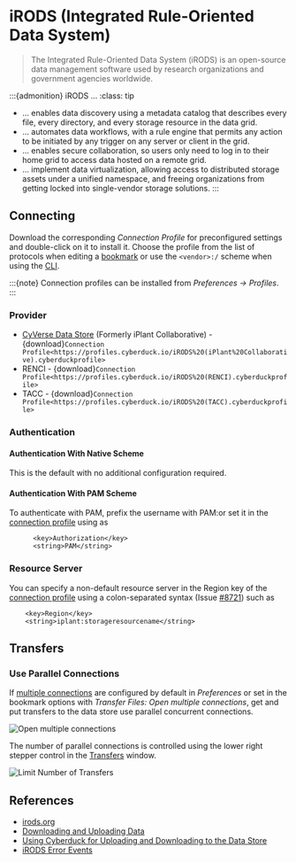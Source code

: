 iRODS (Integrated Rule-Oriented Data System)
====

> The Integrated Rule-Oriented Data System (iRODS) is an open-source data management software used by research organizations and government agencies worldwide.

:::{admonition} iRODS ...
:class: tip

- ... enables data discovery using a metadata catalog that describes every file, every directory, and every storage resource in the data grid.
- ... automates data workflows, with a rule engine that permits any action to be initiated by any trigger on any server or client in the grid.
- ... enables secure collaboration, so users only need to log in to their home grid to access data hosted on a remote grid.
- ... implement data virtualization, allowing access to distributed storage assets under a unified namespace, and freeing organizations from getting locked into single-vendor storage solutions.
:::

## Connecting

Download the corresponding *Connection Profile* for preconfigured settings and double-click on it to install it. Choose the profile from the list of protocols when editing a [bookmark](../cyberduck/bookmarks.md) or use the `<vendor>:/` scheme when using the [CLI](../cli/index).

:::{note}
Connection profiles can be installed from *Preferences → Profiles*.
:::

### Provider

- [CyVerse Data Store](http://www.cyverse.org/data-store) (Formerly iPlant Collaborative) - {download}`Connection Profile<https://profiles.cyberduck.io/iRODS%20(iPlant%20Collaborative).cyberduckprofile>`
- RENCI - {download}`Connection Profile<https://profiles.cyberduck.io/iRODS%20(RENCI).cyberduckprofile>`
- TACC - {download}`Connection Profile<https://profiles.cyberduck.io/iRODS%20(TACC).cyberduckprofile>`

### Authentication

#### Authentication With Native Scheme

This is the default with no additional configuration required.

#### Authentication With PAM Scheme

To authenticate with PAM, prefix the username with PAM:or set it in the [connection profile](index.md#connection-profiles) using as

```
      <key>Authorization</key>
      <string>PAM</string>
```

### Resource Server

You can specify a non-default resource server in the Region key of the [connection profile](index.md#connection-profiles) using a colon-separated syntax (Issue [#8721](https://github.com/iterate-ch/cyberduck/issues/8721)) such as

```
   	<key>Region</key>
   	<string>iplant:storageresourcename</string>
```

## Transfers

### Use Parallel Connections

If [multiple connections](../cyberduck/transfer.md#connections) are configured by default in *Preferences* or set in the bookmark options with *Transfer Files: Open multiple connections*, get and put transfers to the data store use parallel concurrent connections.

![Open multiple connections](_images/Use_parallel_transfer_option.png)

The number of parallel connections is controlled using the lower right stepper control in the [Transfers](../cyberduck/transfer.md) window.

![Limit Number of Transfers](_images/Limit_Number_of_Transfers.png)

## References

- [irods.org](http://irods.org/)
- [Downloading and Uploading Data](https://cyverse.atlassian.net/wiki/spaces/DS/pages/241869862/Downloading+and+Uploading+Data)
- [Using Cyberduck for Uploading and Downloading to the Data Store](https://cyverse.atlassian.net/wiki/spaces/DS/pages/241869843/Using+Cyberduck+for+Uploading+and+Downloading+to+the+Data+Store)
- [iRODS Error Events](https://github.com/irods/irods-legacy/blob/master/iRODS/lib/core/include/rodsErrorTable.h)